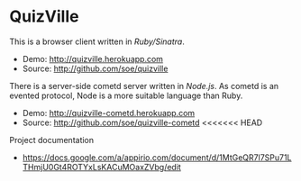 # QuizVille

This is a browser client written in *Ruby/Sinatra*. 

  * Demo: http://quizville.herokuapp.com
  * Source: http://github.com/soe/quizville

There is a server-side cometd server written in *Node.js*.
As cometd is an evented protocol, Node is a more suitable language than Ruby.
  
  * Demo: http://quizville-cometd.herokuapp.com
  * Source: http://github.com/soe/quizville-cometd
<<<<<<< HEAD
  
Project documentation
  * https://docs.google.com/a/appirio.com/document/d/1MtGeQR7l7SPu71LTHmjU0Gt4ROTYxLsKACuMOaxZVbg/edit
